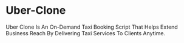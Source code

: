 # Uber-Clone
Uber Clone Is An On-Demand Taxi Booking Script That Helps Extend Business Reach By Delivering Taxi Services To Clients Anytime.
